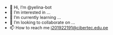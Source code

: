 - 👋 Hi, I’m @yelina-bot
- 👀 I’m interested in ...
- 🌱 I’m currently learning ...
- 💞️ I’m looking to collaborate on ...
- 📫 How to reach me  i201922191@cibertec.edu.pe

<!---
yelina-bot/yelina-bot is a ✨ special ✨ repository because its `README.md` (this file) appears on your GitHub profile.
You can click the Preview link to take a look at your changes.
--->

